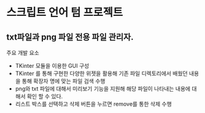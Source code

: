 # 스크립트 언어 텀 프로젝트



## txt파일과 png 파일 전용 파일 관리자.

주요 개발 요소

+ TKinter 모듈을 이용한 GUI 구성
+ TKinter 를 통해 구현한 다양한 위젯을 활용해 기존 파일 디렉토리에서 배웠던 내용을 통해 확장자 명에 맞는 파일 검색 수행
+ png와 txt 파일에 대해서 미리보기 기능을 지원해 해당 파일이 나타내는 내용에 대해서 확인 할 수 있다.
+ 리스트 박스를 선택하고 삭제 버튼을 누르면 remove를 통한 삭제 수행





